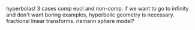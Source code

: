 hyperbolas! 3 cases comp eucl and non-comp. if we want to go to infinity and don't want boring examples, hyperbolic geometry is necessary. fractional linear transforms. riemann sphere model?
